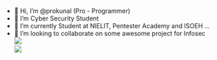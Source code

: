 - 👋 Hi, I’m @prokunal (Pro - Programmer)
- 👀 I’m Cyber Security Student
- 🌱 I’m currently Student at NIELIT, Pentester Academy and ISOEH ...
- 💞️ I’m looking to collaborate on some awesome project for Infosec<br>
     <img src="https://s6.gifyu.com/images/giphy7a00e0edffca1d6d.gif"><br>
     <a href="https://tryhackme.com/p/prokunal"><img src="https://i.ibb.co/3hvP1f2/prokunal.png"></a>
